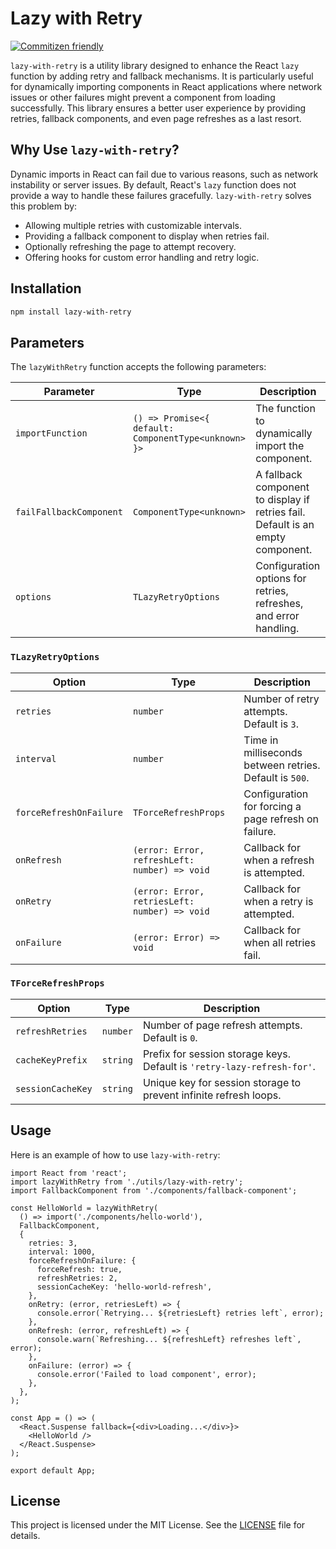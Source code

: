 # Lazy with Retry

[![Commitizen friendly](https://img.shields.io/badge/commitizen-friendly-brightgreen.svg)](http://commitizen.github.io/cz-cli/)

`lazy-with-retry` is a utility library designed to enhance the React `lazy` function by adding retry and fallback mechanisms. It is particularly useful for dynamically importing components in React applications where network issues or other failures might prevent a component from loading successfully. This library ensures a better user experience by providing retries, fallback components, and even page refreshes as a last resort.

## Why Use `lazy-with-retry`?

Dynamic imports in React can fail due to various reasons, such as network instability or server issues. By default, React's `lazy` function does not provide a way to handle these failures gracefully. `lazy-with-retry` solves this problem by:

- Allowing multiple retries with customizable intervals.
- Providing a fallback component to display when retries fail.
- Optionally refreshing the page to attempt recovery.
- Offering hooks for custom error handling and retry logic.

## Installation

```bash
npm install lazy-with-retry
```

## Parameters

The `lazyWithRetry` function accepts the following parameters:

| Parameter               | Type                                                 | Description                                                                     |
| ----------------------- | ---------------------------------------------------- | ------------------------------------------------------------------------------- |
| `importFunction`        | `() => Promise<{ default: ComponentType<unknown> }>` | The function to dynamically import the component.                               |
| `failFallbackComponent` | `ComponentType<unknown>`                             | A fallback component to display if retries fail. Default is an empty component. |
| `options`               | `TLazyRetryOptions`                                  | Configuration options for retries, refreshes, and error handling.               |

### `TLazyRetryOptions`

| Option                  | Type                                          | Description                                             |
| ----------------------- | --------------------------------------------- | ------------------------------------------------------- |
| `retries`               | `number`                                      | Number of retry attempts. Default is `3`.               |
| `interval`              | `number`                                      | Time in milliseconds between retries. Default is `500`. |
| `forceRefreshOnFailure` | `TForceRefreshProps`                          | Configuration for forcing a page refresh on failure.    |
| `onRefresh`             | `(error: Error, refreshLeft: number) => void` | Callback for when a refresh is attempted.               |
| `onRetry`               | `(error: Error, retriesLeft: number) => void` | Callback for when a retry is attempted.                 |
| `onFailure`             | `(error: Error) => void`                      | Callback for when all retries fail.                     |

### `TForceRefreshProps`

| Option            | Type     | Description                                                             |
| ----------------- | -------- | ----------------------------------------------------------------------- |
| `refreshRetries`  | `number` | Number of page refresh attempts. Default is `0`.                        |
| `cacheKeyPrefix`  | `string` | Prefix for session storage keys. Default is `'retry-lazy-refresh-for'`. |
| `sessionCacheKey` | `string` | Unique key for session storage to prevent infinite refresh loops.       |

## Usage

Here is an example of how to use `lazy-with-retry`:

```tsx
import React from 'react';
import lazyWithRetry from './utils/lazy-with-retry';
import FallbackComponent from './components/fallback-component';

const HelloWorld = lazyWithRetry(
  () => import('./components/hello-world'),
  FallbackComponent,
  {
    retries: 3,
    interval: 1000,
    forceRefreshOnFailure: {
      forceRefresh: true,
      refreshRetries: 2,
      sessionCacheKey: 'hello-world-refresh',
    },
    onRetry: (error, retriesLeft) => {
      console.error(`Retrying... ${retriesLeft} retries left`, error);
    },
    onRefresh: (error, refreshLeft) => {
      console.warn(`Refreshing... ${refreshLeft} refreshes left`, error);
    },
    onFailure: (error) => {
      console.error('Failed to load component', error);
    },
  },
);

const App = () => (
  <React.Suspense fallback={<div>Loading...</div>}>
    <HelloWorld />
  </React.Suspense>
);

export default App;
```

## License

This project is licensed under the MIT License. See the [LICENSE](./LICENSE) file for details.
